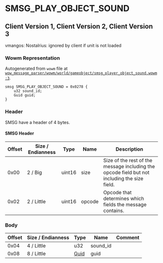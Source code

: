 # SMSG_PLAY_OBJECT_SOUND

## Client Version 1, Client Version 2, Client Version 3

vmangos: Nostalrius: ignored by client if unit is not loaded

### Wowm Representation

Autogenerated from `wowm` file at [`wow_message_parser/wowm/world/gameobject/smsg_player_object_sound.wowm:3`](https://github.com/gtker/wow_messages/tree/main/wow_message_parser/wowm/world/gameobject/smsg_player_object_sound.wowm#L3).
```rust,ignore
smsg SMSG_PLAY_OBJECT_SOUND = 0x0278 {
    u32 sound_id;
    Guid guid;
}
```
### Header

SMSG have a header of 4 bytes.

#### SMSG Header

| Offset | Size / Endianness | Type   | Name   | Description |
| ------ | ----------------- | ------ | ------ | ----------- |
| 0x00   | 2 / Big           | uint16 | size   | Size of the rest of the message including the opcode field but not including the size field.|
| 0x02   | 2 / Little        | uint16 | opcode | Opcode that determines which fields the message contains.|

### Body

| Offset | Size / Endianness | Type | Name | Comment |
| ------ | ----------------- | ---- | ---- | ------- |
| 0x04 | 4 / Little | u32 | sound_id |  |
| 0x08 | 8 / Little | [Guid](../types/packed-guid.md) | guid |  |

